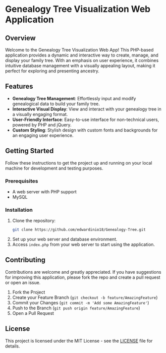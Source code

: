 # Genealogy Tree Visualization Web Application

## Overview
Welcome to the Genealogy Tree Visualization Web App! This PHP-based application provides a dynamic and interactive way to create, manage, and display your family tree. With an emphasis on user experience, it combines intuitive database management with a visually appealing layout, making it perfect for exploring and presenting ancestry.

## Features
- **Genealogy Tree Management**: Effortlessly input and modify genealogical data to build your family tree.
- **Interactive Visual Display**: View and interact with your genealogy tree in a visually engaging format.
- **User-Friendly Interface**: Easy-to-use interface for non-technical users, powered by PHP and jQuery.
- **Custom Styling**: Stylish design with custom fonts and backgrounds for an engaging user experience.

## Getting Started
Follow these instructions to get the project up and running on your local machine for development and testing purposes.

### Prerequisites
- A web server with PHP support
- MySQL

### Installation
1. Clone the repository:
   ```sh
   git clone https://github.com/edwardinio18/Genealogy-Tree.git
2. Set up your web server and database environment.
3. Access `index.php` from your web server to start using the application.

## Contributing
Contributions are welcome and greatly appreciated. If you have suggestions for improving this application, please fork the repo and create a pull request or open an issue.

1. Fork the Project
2. Create your Feature Branch (`git checkout -b feature/AmazingFeature`)
3. Commit your Changes (`git commit -m 'Add some AmazingFeature'`)
4. Push to the Branch (`git push origin feature/AmazingFeature`)
5. Open a Pull Request

## License
This project is licensed under the MIT License - see the [LICENSE](LICENSE) file for details.
